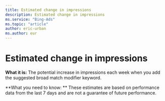 ```yaml
---
title: Estimated change in impressions
description: Estimated change in impressions
ms.service: "Bing-Ads"
ms.topic: "article"
author: eric-urban
ms.author: eur
---
```


# Estimated change in impressions

**What it is:**       The potential increase in impressions each week when you add the suggested broad match modifier keyword.

**What you need to know: **       These estimates are based on performance data from the last 7 days and are not a guarantee of future performance.


